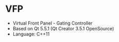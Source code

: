 # VFP

* Virtual Front Panel - Gating Controller
* Based on Qt 5.5.1 (Qt Creator 3.5.1 OpenSource)
* Language: C++11
